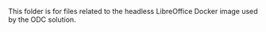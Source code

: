 This folder is for files related to the headless LibreOffice Docker image used by the ODC solution.
